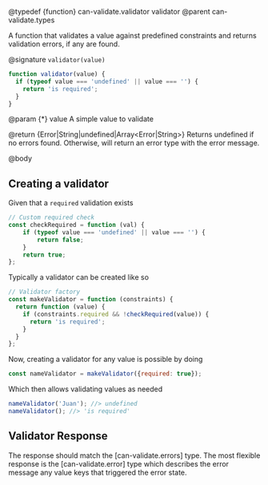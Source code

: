 @typedef {function} can-validate.validator validator
@parent can-validate.types

A function that validates a value against predefined constraints and returns validation errors, if any are found.

@signature `validator(value)`

  ```javascript
  function validator(value) {
    if (typeof value === 'undefined' || value === '') {
      return 'is required';
    }
  }
  ```

  @param {*} value A simple value to validate

  @return {Error|String|undefined|Array<Error|String>}  Returns undefined if no errors found. Otherwise, will return an error type with the error message.

@body

## Creating a validator

Given that a `required` validation exists
```javascript
// Custom required check
const checkRequired = function (val) {
    if (typeof value === 'undefined' || value === '') {
        return false;
    }
    return true;
};
```

Typically a validator can be created like so

```javascript
// Validator factory
const makeValidator = function (constraints) {
  return function (value) {
    if (constraints.required && !checkRequired(value)) {
      return 'is required';
    }
  }
};
```

Now, creating a validator for any value is possible by doing

```javascript
const nameValidator = makeValidator({required: true});
```

Which then allows validating values as needed

```javascript
nameValidator('Juan'); //> undefined
nameValidator(); //> 'is required'
```

## Validator Response

The response should match the [can-validate.errors] type. The most flexible response
is the [can-validate.error] type which describes the error message any value keys that
triggered the error state.
